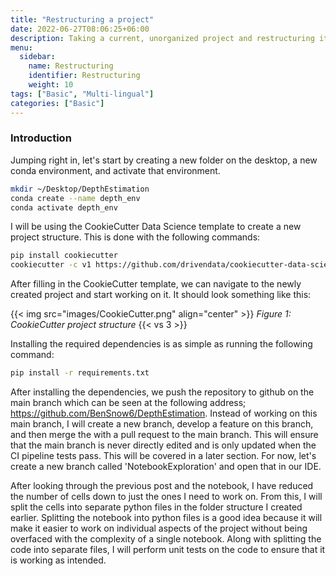```yaml
---
title: "Restructuring a project"
date: 2022-06-27T08:06:25+06:00
description: Taking a current, unorganized project and restructuring it for more efficient development.
menu:
  sidebar:
    name: Restructuring
    identifier: Restructuring
    weight: 10
tags: ["Basic", "Multi-lingual"]
categories: ["Basic"]
---
```


### Introduction

Jumping right in, let's start by creating a new folder on the desktop, a new conda environment, and activate that environment.

```bash
mkdir ~/Desktop/DepthEstimation
conda create --name depth_env
conda activate depth_env
```
I will be using the CookieCutter Data Science template to create a new project structure. This is done with the following commands:
    
```bash
pip install cookiecutter
cookiecutter -c v1 https://github.com/drivendata/cookiecutter-data-science
```

After filling in the CookieCutter template, we can navigate to the newly created project and start working on it. It should look something like this:

{{< img src="images/CookieCutter.png" align="center" >}} 
*Figure 1: CookieCutter project structure*
{{< vs 3 >}}

Installing the required dependencies is as simple as running the following command:

```bash
pip install -r requirements.txt
```

After installing the dependencies, we push the repository to github on the main branch which can be seen at the following address; https://github.com/BenSnow6/DepthEstimation. Instead of working on this main branch, I will create a new branch, develop a feature on this branch, and then merge the with a pull request to the main branch. This will ensure that the main branch is never directly edited and is only updated when the CI pipeline tests pass. This will be covered in a later section. For now, let's create a new branch called 'NotebookExploration' and open that in our IDE.

After looking through the previous post and the notebook, I have reduced the number of cells down to just the ones I need to work on. From this, I will split the cells into separate python files in the folder structure I created earlier. Splitting the notebook into python files is a good idea because it will make it easier to work on individual aspects of the project without being overfaced with the complexity of a single notebook. Along with splitting the code into separate files, I will perform unit tests on the code to ensure that it is working as intended.

